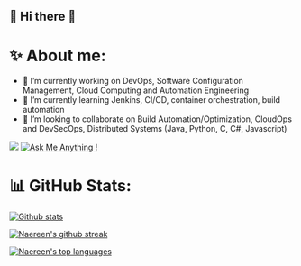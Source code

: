 ## 💫 Hi there  👋

# ✨ About me:

- 🔭 I’m currently working on DevOps, Software Configuration Management, Cloud Computing and Automation Engineering
- 🌱 I’m currently learning Jenkins, CI/CD, container orchestration, build automation 
- 👯 I’m looking to collaborate on Build Automation/Optimization, CloudOps and DevSecOps, Distributed Systems (Java, Python, C, C#, Javascript)

![](https://komarev.com/ghpvc/?username=SostheneFotso&color=green)      [![Ask Me Anything !](https://img.shields.io/badge/Ask%20me-anything-1abc9c.svg)](https://GitHub.com/Naereen/ama)  

# 📊 GitHub Stats:

[![Github stats](https://github-readme-stats.vercel.app/api?username=Kmerpro237&theme=blue-green)](https://github.com/KmerPro237/github-readme-stats)

[![Naereen's github streak](https://github-readme-streak-stats.herokuapp.com/?user=Kmerpro237&theme=blue-green)](https://github.com/DenverCoder1/github-readme-streak-stats)

[![Naereen's top languages](https://github-readme-stats.vercel.app/api/top-langs/?username=Kmerpro237&theme=blue-green)](https://github.com/KmerPro237/github-readme-stats)

